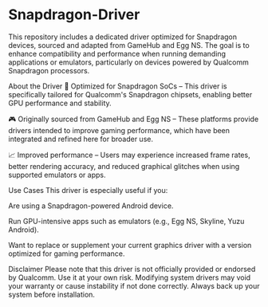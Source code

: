 # Snapdragon-Driver

This repository includes a dedicated driver optimized for Snapdragon devices, sourced and adapted from GameHub and Egg NS. The goal is to enhance compatibility and performance when running demanding applications or emulators, particularly on devices powered by Qualcomm Snapdragon processors.

About the Driver
🔧 Optimized for Snapdragon SoCs – This driver is specifically tailored for Qualcomm's Snapdragon chipsets, enabling better GPU performance and stability.

🎮 Originally sourced from GameHub and Egg NS – These platforms provide drivers intended to improve gaming performance, which have been integrated and refined here for broader use.

📈 Improved performance – Users may experience increased frame rates, better rendering accuracy, and reduced graphical glitches when using supported emulators or apps.

Use Cases
This driver is especially useful if you:

Are using a Snapdragon-powered Android device.

Run GPU-intensive apps such as emulators (e.g., Egg NS, Skyline, Yuzu Android).

Want to replace or supplement your current graphics driver with a version optimized for gaming performance.

Disclaimer
Please note that this driver is not officially provided or endorsed by Qualcomm. Use it at your own risk. Modifying system drivers may void your warranty or cause instability if not done correctly. Always back up your system before installation.
